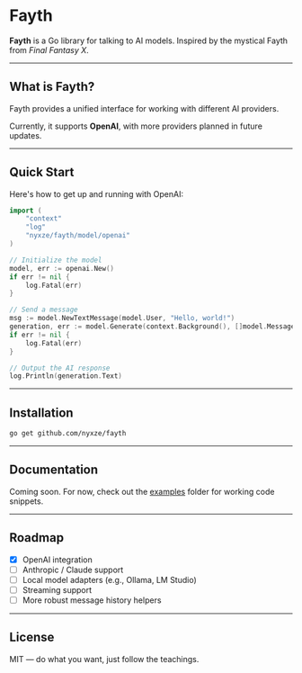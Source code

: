 # Fayth

**Fayth** is a Go library for talking to AI models. Inspired by the mystical Fayth from *Final Fantasy X*.

---

##  What is Fayth?

Fayth provides a unified interface for working with different AI providers.

Currently, it supports **OpenAI**, with more providers planned in future updates.

---

##  Quick Start

Here's how to get up and running with OpenAI:

```go
import (
    "context"
    "log"
    "nyxze/fayth/model/openai"
)

// Initialize the model
model, err := openai.New()
if err != nil {
    log.Fatal(err)
}

// Send a message
msg := model.NewTextMessage(model.User, "Hello, world!")
generation, err := model.Generate(context.Background(), []model.Message{msg})
if err != nil {
    log.Fatal(err)
}

// Output the AI response
log.Println(generation.Text)
```

---

##  Installation

```bash
go get github.com/nyxze/fayth
```

---

##  Documentation

Coming soon. For now, check out the [examples](./examples) folder for working code snippets.

---

##  Roadmap

* [x] OpenAI integration
* [ ] Anthropic / Claude support
* [ ] Local model adapters (e.g., Ollama, LM Studio)
* [ ] Streaming support
* [ ] More robust message history helpers

---

## License

MIT — do what you want, just follow the teachings. 
